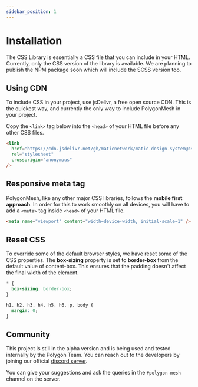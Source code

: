 ```yaml
---
sidebar_position: 1
---
```


# Installation

The CSS Library is essentially a CSS file that you can include in your HTML. Currently, only the CSS version of the library is available. We are planning to publish the NPM package soon which will include the SCSS version too.

## Using CDN

To include CSS in your project, use jsDelivr, a free open source CDN. This is the quickest way, and currently the only way to include PolygonMesh in your project.

Copy the `<link>` tag below into the `<head>` of your HTML file before any other CSS files.

```html
<link
  href="https://cdn.jsdelivr.net/gh/maticnetwork/matic-design-system@css-master/style.css"
  rel="stylesheet"
  crossorigin="anonymous"
/>
```

## Responsive meta tag

PolygonMesh, like any other major CSS libraries, follows the **mobile first approach**. In order for this to work smoothly on all devices, you will have to add a `<meta>` tag inside `<head>` of your HTML file.

```html
<meta name="viewport" content="width=device-width, initial-scale=1" />
```

## Reset CSS

To override some of the default browser styles, we have reset some of the CSS properties. The **box-sizing** property is set to **border-box** from the default value of content-box. This ensures that the <span class="var">padding</span> doesn't affect the final width of the element.

```css
* {
  box-sizing: border-box;
}

h1, h2, h3, h4, h5, h6, p, body {
  margin: 0;
}
```

## Community

This project is still in the alpha version and is being used and tested internally by the Polygon Team. You can reach out to the developers by joining our official [discord server](https://discord.gg/polygon).

You can give your suggestions and ask the queries in the `#polygon-mesh` channel on the server.
